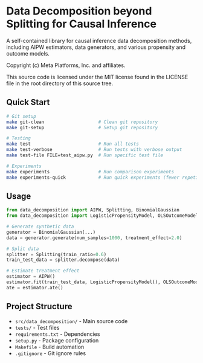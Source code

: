 # Data Decomposition beyond Splitting for Causal Inference

A self-contained library for causal inference data decomposition methods, including AIPW estimators, data generators, and various propensity and outcome models.

Copyright (c) Meta Platforms, Inc. and affiliates.

This source code is licensed under the MIT license found in the
LICENSE file in the root directory of this source tree.

## Quick Start

```bash
# Git setup
make git-clean                    # Clean git repository
make git-setup                    # Setup git repository

# Testing
make test                         # Run all tests
make test-verbose                 # Run tests with verbose output
make test-file FILE=test_aipw.py  # Run specific test file

# Experiments
make experiments                  # Run comparison experiments
make experiments-quick            # Run quick experiments (fewer repetitions)
```

## Usage

```python
from data_decomposition import AIPW, Splitting, BinomialGaussian
from data_decomposition import LogisticPropensityModel, OLSOutcomeModel

# Generate synthetic data
generator = BinomialGaussian(...)
data = generator.generate(num_samples=1000, treatment_effect=2.0)

# Split data
splitter = Splitting(train_ratio=0.6)
train_test_data = splitter.decompose(data)

# Estimate treatment effect
estimator = AIPW()
estimator.fit(train_test_data, LogisticPropensityModel(), OLSOutcomeModel())
ate = estimator.ate()
```

## Project Structure

- `src/data_decomposition/` - Main source code
- `tests/` - Test files
- `requirements.txt` - Dependencies
- `setup.py` - Package configuration
- `Makefile` - Build automation
- `.gitignore` - Git ignore rules
